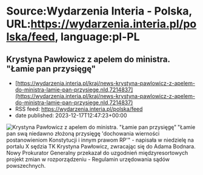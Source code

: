 # Source:Wydarzenia Interia - Polska, URL:https://wydarzenia.interia.pl/polska/feed, language:pl-PL

## Krystyna Pawłowicz z apelem do ministra. "Łamie pan przysięgę"
 - [https://wydarzenia.interia.pl/kraj/news-krystyna-pawlowicz-z-apelem-do-ministra-lamie-pan-przysiege,nId,7214837](https://wydarzenia.interia.pl/kraj/news-krystyna-pawlowicz-z-apelem-do-ministra-lamie-pan-przysiege,nId,7214837)
 - RSS feed: https://wydarzenia.interia.pl/polska/feed
 - date published: 2023-12-17T12:47:23+00:00

<p><a href="https://wydarzenia.interia.pl/kraj/news-krystyna-pawlowicz-z-apelem-do-ministra-lamie-pan-przysiege,nId,7214837"><img align="left" alt="Krystyna Pawłowicz z apelem do ministra. &quot;Łamie pan przysięgę&quot;" src="https://i.iplsc.com/krystyna-pawlowicz-z-apelem-do-ministra-lamie-pan-przysiege/000I8OL8K9HO127U-C321.jpg" /></a>&quot;Łamie pan swą niedawno złożoną przysięgę 'dochowania wierności postanowieniom Konstytucji i innym prawom RP'&quot; - napisała w niedzielę na portalu X sędzia TK Krystyna Pawłowicz, zwracając się do Adama Bodnara. Nowy Prokurator Generalny przekazał do uzgodnień międzyresortowych projekt zmian w rozporządzeniu - Regulamin urzędowania sądów powszechnych.</p><br clear="all" />

